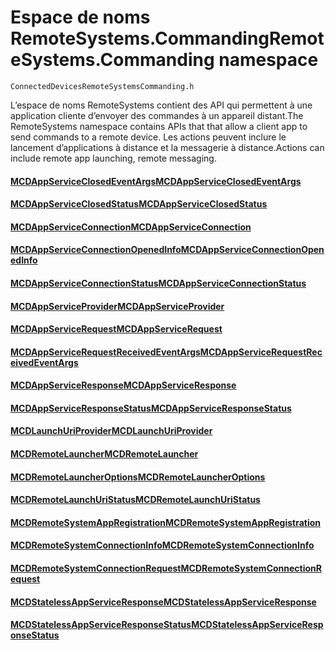 # <a name="remotesystemscommanding-namespace"></a><span data-ttu-id="647f5-101">Espace de noms RemoteSystems.Commanding</span><span class="sxs-lookup"><span data-stu-id="647f5-101">RemoteSystems.Commanding namespace</span></span>
```
ConnectedDevicesRemoteSystemsCommanding.h
```

<span data-ttu-id="647f5-102">L’espace de noms RemoteSystems contient des API qui permettent à une application cliente d’envoyer des commandes à un appareil distant.</span><span class="sxs-lookup"><span data-stu-id="647f5-102">The RemoteSystems namespace contains APIs that that allow a client app to send commands to a remote device.</span></span>  <span data-ttu-id="647f5-103">Les actions peuvent inclure le lancement d’applications à distance et la messagerie à distance.</span><span class="sxs-lookup"><span data-stu-id="647f5-103">Actions can include remote app launching, remote messaging.</span></span>

#### <a name="mcdappserviceclosedeventargsmcdappserviceclosedeventargsmd"></a>[<span data-ttu-id="647f5-104">MCDAppServiceClosedEventArgs</span><span class="sxs-lookup"><span data-stu-id="647f5-104">MCDAppServiceClosedEventArgs</span></span>](MCDAppServiceClosedEventArgs.md)
#### <a name="mcdappserviceclosedstatusmcdappserviceclosedstatusmd"></a>[<span data-ttu-id="647f5-105">MCDAppServiceClosedStatus</span><span class="sxs-lookup"><span data-stu-id="647f5-105">MCDAppServiceClosedStatus</span></span>](MCDAppServiceClosedStatus.md)
#### <a name="mcdappserviceconnectionmcdappserviceconnectionmd"></a>[<span data-ttu-id="647f5-106">MCDAppServiceConnection</span><span class="sxs-lookup"><span data-stu-id="647f5-106">MCDAppServiceConnection</span></span>](MCDAppServiceConnection.md)
#### <a name="mcdappserviceconnectionopenedinfomcdappserviceconnectionopenedinfomd"></a>[<span data-ttu-id="647f5-107">MCDAppServiceConnectionOpenedInfo</span><span class="sxs-lookup"><span data-stu-id="647f5-107">MCDAppServiceConnectionOpenedInfo</span></span>](MCDAppServiceConnectionOpenedInfo.md)
#### <a name="mcdappserviceconnectionstatusmcdappserviceconnectionstatusmd"></a>[<span data-ttu-id="647f5-108">MCDAppServiceConnectionStatus</span><span class="sxs-lookup"><span data-stu-id="647f5-108">MCDAppServiceConnectionStatus</span></span>](MCDAppServiceConnectionStatus.md)
#### <a name="mcdappserviceprovidermcdappserviceprovidermd"></a>[<span data-ttu-id="647f5-109">MCDAppServiceProvider</span><span class="sxs-lookup"><span data-stu-id="647f5-109">MCDAppServiceProvider</span></span>](MCDAppServiceProvider.md)
#### <a name="mcdappservicerequestmcdappservicerequestmd"></a>[<span data-ttu-id="647f5-110">MCDAppServiceRequest</span><span class="sxs-lookup"><span data-stu-id="647f5-110">MCDAppServiceRequest</span></span>](MCDAppServiceRequest.md)
#### <a name="mcdappservicerequestreceivedeventargsmcdappservicerequestreceivedeventargsmd"></a>[<span data-ttu-id="647f5-111">MCDAppServiceRequestReceivedEventArgs</span><span class="sxs-lookup"><span data-stu-id="647f5-111">MCDAppServiceRequestReceivedEventArgs</span></span>](MCDAppServiceRequestReceivedEventArgs.md)
#### <a name="mcdappserviceresponsemcdappserviceresponsemd"></a>[<span data-ttu-id="647f5-112">MCDAppServiceResponse</span><span class="sxs-lookup"><span data-stu-id="647f5-112">MCDAppServiceResponse</span></span>](MCDAppServiceResponse.md)
#### <a name="mcdappserviceresponsestatusmcdappserviceresponsestatusmd"></a>[<span data-ttu-id="647f5-113">MCDAppServiceResponseStatus</span><span class="sxs-lookup"><span data-stu-id="647f5-113">MCDAppServiceResponseStatus</span></span>](MCDAppServiceResponseStatus.md)
#### <a name="mcdlaunchuriprovidermcdlaunchuriprovidermd"></a>[<span data-ttu-id="647f5-114">MCDLaunchUriProvider</span><span class="sxs-lookup"><span data-stu-id="647f5-114">MCDLaunchUriProvider</span></span>](MCDLaunchUriProvider.md)
#### <a name="mcdremotelaunchermcdremotelaunchermd"></a>[<span data-ttu-id="647f5-115">MCDRemoteLauncher</span><span class="sxs-lookup"><span data-stu-id="647f5-115">MCDRemoteLauncher</span></span>](MCDRemoteLauncher.md)
#### <a name="mcdremotelauncheroptionsmcdremotelauncheroptionsmd"></a>[<span data-ttu-id="647f5-116">MCDRemoteLauncherOptions</span><span class="sxs-lookup"><span data-stu-id="647f5-116">MCDRemoteLauncherOptions</span></span>](MCDRemoteLauncherOptions.md)
#### <a name="mcdremotelaunchuristatusmcdremotelaunchuristatusmd"></a>[<span data-ttu-id="647f5-117">MCDRemoteLaunchUriStatus</span><span class="sxs-lookup"><span data-stu-id="647f5-117">MCDRemoteLaunchUriStatus</span></span>](MCDRemoteLaunchUriStatus.md)
#### <a name="mcdremotesystemappregistrationmcdremotesystemappregistrationmd"></a>[<span data-ttu-id="647f5-118">MCDRemoteSystemAppRegistration</span><span class="sxs-lookup"><span data-stu-id="647f5-118">MCDRemoteSystemAppRegistration</span></span>](MCDRemoteSystemAppRegistration.md)
#### <a name="mcdremotesystemconnectioninfomcdremotesystemconnectioninfomd"></a>[<span data-ttu-id="647f5-119">MCDRemoteSystemConnectionInfo</span><span class="sxs-lookup"><span data-stu-id="647f5-119">MCDRemoteSystemConnectionInfo</span></span>](MCDRemoteSystemConnectionInfo.md)
#### <a name="mcdremotesystemconnectionrequestmcdremotesystemconnectionrequestmd"></a>[<span data-ttu-id="647f5-120">MCDRemoteSystemConnectionRequest</span><span class="sxs-lookup"><span data-stu-id="647f5-120">MCDRemoteSystemConnectionRequest</span></span>](MCDRemoteSystemConnectionRequest.md)
#### <a name="mcdstatelessappserviceresponsemcdstatelessappserviceresponsemd"></a>[<span data-ttu-id="647f5-121">MCDStatelessAppServiceResponse</span><span class="sxs-lookup"><span data-stu-id="647f5-121">MCDStatelessAppServiceResponse</span></span>](MCDStatelessAppServiceResponse.md)
#### <a name="mcdstatelessappserviceresponsestatusmcdstatelessappserviceresponsestatusmd"></a>[<span data-ttu-id="647f5-122">MCDStatelessAppServiceResponseStatus</span><span class="sxs-lookup"><span data-stu-id="647f5-122">MCDStatelessAppServiceResponseStatus</span></span>](MCDStatelessAppServiceResponseStatus.md)